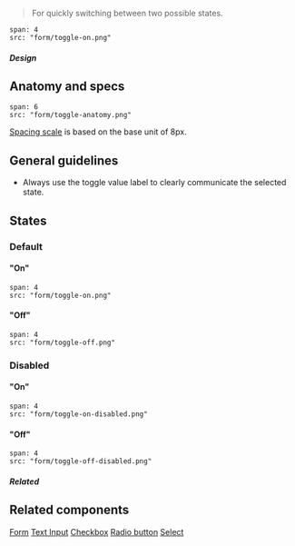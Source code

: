 > For quickly switching between two possible states.

```image
span: 4
src: "form/toggle-on.png"
```

##### Design

## Anatomy and specs

```image
span: 6
src: "form/toggle-anatomy.png"
```
[Spacing scale](/visual_style/spacing) is based on the base unit of 8px.

## General guidelines

- Always use the toggle value label to clearly communicate the selected state.

## States

### Default
#### "On"
```image
span: 4
src: "form/toggle-on.png"
```

#### "Off"
```image
span: 4
src: "form/toggle-off.png"
```

### Disabled
#### "On"
```image
span: 4
src: "form/toggle-on-disabled.png"
```

#### "Off"
```image
span: 4
src: "form/toggle-off-disabled.png"
```

##### Related

## Related components
[Form](/components/form)
[Text Input](/components/text-input)
[Checkbox](/components/checkbox)
[Radio button](/components/radio-button)
[Select](/components/select)
